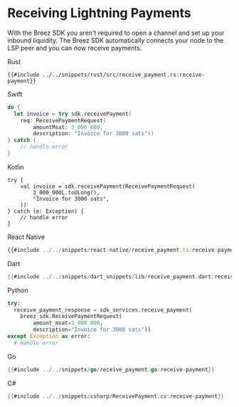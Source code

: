 # Receiving Lightning Payments

With the Breez SDK you aren't required to open a channel and set up your inbound liquidity.
The Breez SDK automatically connects your node to the LSP peer and you can now receive payments.

<custom-tabs category="lang">
<div slot="title">Rust</div>
<section>

```rust,ignore
{{#include ../../snippets/rust/src/receive_payment.rs:receive-payment}}
```
</section>

<div slot="title">Swift</div>
<section>

```swift
do {
  let invoice = try sdk.receivePayment(
    req: ReceivePaymentRequest(
        amountMsat: 3_000_000, 
        description: "Invoice for 3000 sats"))
} catch {
    // handle error
}
```
</section>

<div slot="title">Kotlin</div>
<section>

```kotlin,ignore
try {
    val invoice = sdk.receivePayment(ReceivePaymentRequest(
        3_000_000L.toULong(),
        "Invoice for 3000 sats",
    ))
} catch (e: Exception) {
    // handle error
}
```
</section>

<div slot="title">React Native</div>
<section>

```typescript
{{#include ../../snippets/react-native/receive_payment.ts:receive-payment}}
```
</section>

<div slot="title">Dart</div>
<section>

```dart
{{#include ../../snippets/dart_snippets/lib/receive_payment.dart:receive-payment}}
```
</section>

<div slot="title">Python</div>
<section>

```python
try:
  receive_payment_response = sdk_services.receive_payment(
    breez_sdk.ReceivePaymentRequest(
        amount_msat=3_000_000,
        description="Invoice for 3000 sats"))
except Exception as error:
  # Handle error
```
</section>

<div slot="title">Go</div>
<section>

```go
{{#include ../../snippets/go/receive_payment.go:receive-payment}}
```
</section>

<div slot="title">C#</div>
<section>

```cs
{{#include ../../snippets/csharp/ReceivePayment.cs:receive-payment}}
```
</section>
</custom-tabs>
